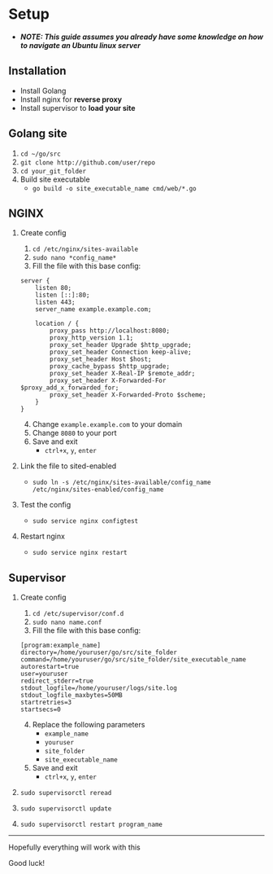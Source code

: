 
# Setup

- ***NOTE: This guide assumes you already have some knowledge on how to navigate an Ubuntu linux server***

## Installation

- Install Golang
- Install nginx for **reverse proxy**
- Install supervisor to **load your site**



## Golang site

1. `cd ~/go/src`
2. `git clone http://github.com/user/repo`
3. `cd your_git_folder`
4. Build site executable
    - `go build -o site_executable_name cmd/web/*.go`

## NGINX

1. Create config
    1. `cd /etc/nginx/sites-available`
    2. `sudo nano *config_name*`
    3. Fill the file with this base config:
    ```
    server {
        listen 80;
        listen [::]:80;
        listen 443;
        server_name example.example.com;

        location / {
            proxy_pass http://localhost:8080;
            proxy_http_version 1.1;
            proxy_set_header Upgrade $http_upgrade;
            proxy_set_header Connection keep-alive;
            proxy_set_header Host $host;
            proxy_cache_bypass $http_upgrade;
            proxy_set_header X-Real-IP $remote_addr;
            proxy_set_header X-Forwarded-For $proxy_add_x_forwarded_for;
            proxy_set_header X-Forwarded-Proto $scheme;
        }
    }
    ```
    4. Change `example.example.com` to your domain
    5. Change `8080` to your port
    6. Save and exit 
        - `ctrl+x`, `y`, `enter`
2. Link the file to sited-enabled
    - `sudo ln -s /etc/nginx/sites-available/config_name /etc/nginx/sites-enabled/config_name`
3. Test the config
    - `sudo service nginx configtest`

3. Restart nginx
    - `sudo service nginx restart`


## Supervisor

1. Create config
    1. `cd /etc/supervisor/conf.d`
    2. `sudo nano name.conf`
    3. Fill the file with this base config:
    ```
    [program:example_name]
    directory=/home/youruser/go/src/site_folder
    command=/home/youruser/go/src/site_folder/site_executable_name
    autorestart=true
    user=youruser
    redirect_stderr=true
    stdout_logfile=/home/youruser/logs/site.log
    stdout_logfile_maxbytes=50MB
    startretries=3
    startsecs=0
    ```
    4. Replace the following parameters
        - `example_name`
        - `youruser`
        - `site_folder`
        - `site_executable_name`
    6. Save and exit 
        - `ctrl+x`, `y`, `enter`

2. `sudo supervisorctl reread`
3. `sudo supervisorctl update`
4. `sudo supervisorctl restart program_name`

<hr>

Hopefully everything will work with this

Good luck!
